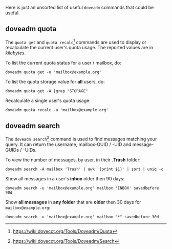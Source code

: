 Here is just an unsorted list of useful `doveadm` commands that could be useful.

## doveadm quota

The `quota get` and `quota recalc`[^1] commands are used to display or recalculate the current user's quota usage. The reported values are in *kilobytes*.

To list the current quota status for a user / mailbox, do:

```
doveadm quota get -u 'mailbox@example.org'
```

To list the quota storage value for **all** users, do:

```
doveadm quota get -A |grep "STORAGE"
```

Recalculate a single user's quota usage:

```
doveadm quota recalc -u 'mailbox@example.org'
```

## doveadm search

The `doveadm search`[^2] command is used to find messages matching your query. It can return the username, mailbox-GUID / -UID and message-GUIDs / -UIDs.

To view the number of messages, by user, in their **.Trash** folder:

```
doveadm search -A mailbox 'Trash' | awk '{print $1}' | sort | uniq -c
```

Show all messages in a user's **inbox** older then 90 days:

```
doveadm search -u 'mailbox@example.org' mailbox 'INBOX' savedbefore 90d
```

Show **all messages** in **any folder** that are **older** then 30 days for `mailbox@example.org`:

```
doveadm search -u 'mailbox@example.org' mailbox "*" savedbefore 30d
```

[^1]:https://wiki.dovecot.org/Tools/Doveadm/Quota
[^2]:https://wiki.dovecot.org/Tools/Doveadm/Search